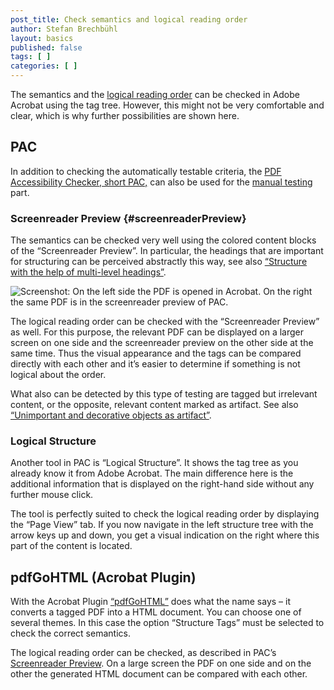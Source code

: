```yaml
---
post_title: Check semantics and logical reading order
author: Stefan Brechbühl
layout: basics
published: false
tags: [ ]
categories: [ ]
---
```

The semantics and the [logical reading order](https://accessible-pdf.info/en/glossary/#logical-reading-order) can be checked in Adobe Acrobat using the tag tree. However, this might not be very comfortable and clear, which is why further possibilities are shown here.

## PAC

In addition to checking the automatically testable criteria, the [PDF Accessibility Checker, short PAC,](https://accessible-pdf.info/en/glossary/#pac) can also be used for the [manual testing](https://accessible-pdf.info/en/glossary/#manual-testing) part.

### Screenreader Preview {#screenreaderPreview}

The semantics can be checked very well using the colored content blocks of the “Screenreader Preview”. In particular, the headings that are important for structuring can be perceived abstractly this way, see also [“Structure with the help of multi-level headings”](https://accessible-pdf.info/en/basics/structure-with-the-help-of-multi-level-headings/).

![Screenshot: On the left side the PDF is opened in Acrobat. On the right the same PDF is in the screenreader preview of PAC.](https://accessible-pdf.info/wp/wp-content/uploads/acrobat_and_pac-screenreader-preview.png)

The logical reading order can be checked with the “Screenreader Preview” as well. For this purpose, the relevant PDF can be displayed on a larger screen on one side and the screenreader preview on the other side at the same time. Thus the visual appearance and the tags can be compared directly with each other and it’s easier to determine if something is not logical about the order.

What also can be detected by this type of testing are tagged but irrelevant content, or the opposite, relevant content marked as artifact. See also [“Unimportant and decorative objects as artifact”](https://accessible-pdf.info/en/basics/unimportant-and-decorative-objects-as-artifact/).

###  Logical Structure

Another tool in PAC is “Logical Structure”. It shows the tag tree as you already know it from Adobe Acrobat. The main difference here is the additional information that is displayed on the right-hand side without any further mouse click.

The tool is perfectly suited to check the logical reading order by displaying the “Page View” tab. If you now navigate in the left structure tree with the arrow keys up and down, you get a visual indication on the right where this part of the content is located.

## pdfGoHTML (Acrobat Plugin)

With the Acrobat Plugin [“pdfGoHTML”](https://www.callassoftware.com/en/products/pdfgohtml) does what the name says – it converts a tagged PDF into a HTML document. You can choose one of several themes. In this case the option “Structure Tags” must be selected to check the correct semantics.

The logical reading order can be checked, as described in PAC’s [Screenreader Preview](#screenreaderPreview). On a large screen the PDF on one side and on the other the generated HTML document can be compared with each other.